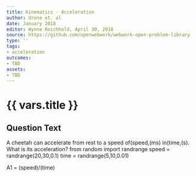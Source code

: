 ```yaml
---
title: Kinematics - Acceleration
author: Urone et. al
date: January 2018
editor: Wynne Reichheld, April 30, 2018
source: https://github.com/openwebwork/webwork-open-problem-library
type: ''
tags:
- acceleration
outcomes:
- TBD
assets:
- TBD
---
```

# {{ vars.title }}

## Question Text

A cheetah can accelerate from rest to a speed of(speed,(ms) in(time,(s). What is its acceleration?
from random import randrange
speed = randrange(20,30,0.1)
time = randrange(5,10,0.01)

A1 = (speed)/(time)
